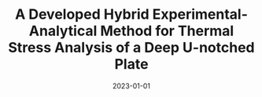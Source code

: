 ---
title: "A Developed Hybrid Experimental-Analytical Method for Thermal Stress Analysis of a Deep U-notched Plate"
collection: publications
permalink: /publication/2023-developed-hybrid-method
date: 2023-01-01
venue: 'Theoretical and Applied Fracture Mechanics'
paperurl: '/files/pdf/journal-papers/developed-hybrid-method.pdf'
link: 'https://www.sciencedirect.com/science/article/abs/pii/S0167844223000058'
citation: 'Alshaya, A. 2023. &quot;A Developed Hybrid Experimental-Analytical Method for Thermal Stress Analysis of a Deep U-notched Plate.&quot; <i>Theoretical and Applied Fracture Mechanics</i> 124: 103753.'
---